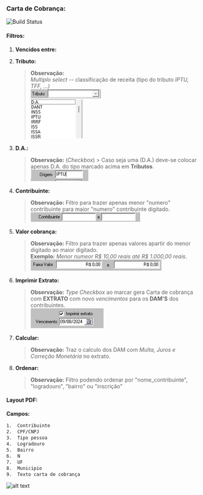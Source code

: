 ### Carta de Cobrança: 
![Build Status](https://travis-ci.org/joemccann/dillinger.svg?branch=master)
####    Filtros: 
1.  **Vencidos entre:** 

2.  **Tributo:** 
    >**Observação:** <br>   *Multiplo* _select_ -- classificação de receita (tipo do tributo *IPTU, TFF, ...)*<br>
    ![alt text](Fotos/image-1.png)<br>
    ![alt text](Fotos/image-2.png)

3.  **D.A.:** 
    > **Observação:** (*Checkbox*) > Caso seja uma (D.A.) deve-se colocar apenas D.A. do tipo marcado acima em **Tributos**.<br>
    ![alt text](Fotos/image-5.png)

4.  **Contribuinte:** 
    > **Observação:** Filtro para trazer apenas menor "numero" contribuinte para maior "numero" contribuinte digitado.<br>
    ![alt text](/Fotos/contribuintes.png)

5.  **Valor cobrança:** 
    > **Observação:** Filtro para trazer apenas valores apartir do menor digitado ao maior digitado.<br>
    **Exemplo:** *Menor numeor R$ 10,00 reais até R$ 1.000,00 reais*.<br>
    ![alt text](/Fotos/faixa_valor.png)

6.  **Imprimir Extrato:** 
    >   **Observação:** *Type Checkbox* ao marcar gera Carta de cobrança com **EXTRATO** com novo _vencimentos_ para os **DAM'S** dos contribuintes.<br>
    ![alt text](/Fotos/extrato.png)

7.  **Calcular:** 
    >   **Observação:** Traz o calculo dos DAM com _Multa, Juros e Correção Monetária_ no extrato. 

8.  **Ordenar:**    
    >   **Observação:** Filtro podendo ordenar por "nome_contribuinte", "logradouro", "bairro" ou "inscrição" 

####   Layout PDF:
**Campos:** 
 ```
1.  Contribuinte    
2.  CPF/CNPJ    
3.  Tipo pessoa
4.  Logradouro
5.  Bairro
6.  N
7.  UF
8.  Municipio
9.  Texto carta de cobrança 
```
![alt text](/Fotos/Carta_de_cobrança_amigavel.png)